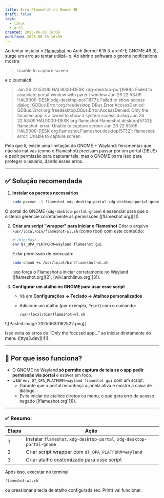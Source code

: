 ```yaml
---
title: Erro Flameshot no Gnome 48
draft: false
tags:
  - linux
  - arch
created: 2025-06-30 16:09
modified: 2025-06-30 16:09
---
```

Ao tentar instalar o [Flameshot](https://flameshot.org/) no Arch (kernel 6.15.3-arch1-1; GNOME 48.3), surge um erro ao tentar utilizá-lo. Ao abrir o software o gnome notifications mostra:
>Unable to capture screen

e o journalctl:
>Jun 26 22:53:09 HAL9000-DESK xdg-desktop-por[1989]: Failed to associate portal window with parent window 
>Jun 26 22:53:09 HAL9000-DESK xdg-desktop-por[1877]: Failed to show access dialog: GDBus.Error:org.freedesktop.DBus.Error.AccessDenied: GDBus.Error:org.freedesktop.DBus.Error.AccessDenied: Only the focused app is allowed to show a system access dialog
>Jun 26 22:53:09 HAL9000-DESK org.flameshot.Flameshot.desktop[5732]: flameshot: error: Unable to capture screen
>Jun 26 22:53:09 HAL9000-DESK org.flameshot.Flameshot.desktop[5732]: flameshot: error: Unable to capture screen

Pelo que li, existe uma limitação do GNOME + Wayland: ferramentas que não são nativas (como o Flameshot) precisam passar por um portal (DBUS) e pedir permissão para capturar tela, mas o GNOME barra isso para proteger o usuário, dando esses erros.

---

## ✅ Solução recomendada

1. **Instalar os pacotes necessários**

   ```bash
   sudo pacman -S flameshot xdg-desktop-portal xdg-desktop-portal-gnome
   ```

O portal do GNOME (`xdg-desktop-portal-gnome`) é essencial para que o sistema gerencie corretamente as permissões ([flameshot.org][1]).

2. **Criar um script "wrapper" para iniciar o Flameshot**
   Criar o arquivo `/usr/local/bin/flameshot-wl.sh` (como root) com este conteúdo:

   ```bash
   #!/bin/bash
   env QT_QPA_PLATFORM=wayland flameshot gui
   ```

   E dar permissão de execução:

   ```bash
   sudo chmod +x /usr/local/bin/flameshot-wl.sh
   ```

   Isso força o Flameshot a iniciar corretamente no Wayland ([flameshot.org][2], [wiki.archlinux.org][3]).

3. **Configurar um atalho no GNOME para usar esse script**

   * Vá em **Configurações → Teclado → Atalhos personalizados**
   * Adicione um atalho (por exemplo, `Print`) com o comando:

     ```
     /usr/local/bin/flameshot-wl.sh
     ```

![[Pasted image 20250630162522.png]]

Isso evita os erros de “Only the focused app…” ao iniciar diretamente do menu ([ttys3.dev][4]).

---

## 🔄 Por que isso funciona?

* O GNOME no Wayland **só permite captura de tela se o app pedir permissão via portal** e estiver em foco.
* Usar `env QT_QPA_PLATFORM=wayland flameshot gui` com um script:
	* Garante que o portal reconheça a janela ativa e mostre a caixa de diálogo.
	* Evita iniciar de atalhos diretos ou menu, o que gera erro de acesso negado ([flameshot.org][1]).

---

### ✅ Resumo:

| Etapa | Ação                                                                   |
| ----- | ---------------------------------------------------------------------- |
| 1     | Instalar `flameshot`, `xdg-desktop-portal`, `xdg-desktop-portal-gnome` |
| 2     | Criar script wrapper com `QT_QPA_PLATFORM=wayland`                     |
| 3     | Criar atalho customizado para esse script                              |


Após isso, executar no terminal

```bash
flameshot-wl.sh
```

ou pressionar a tecla de atalho configurada (ex: Print) vai funcionar. 